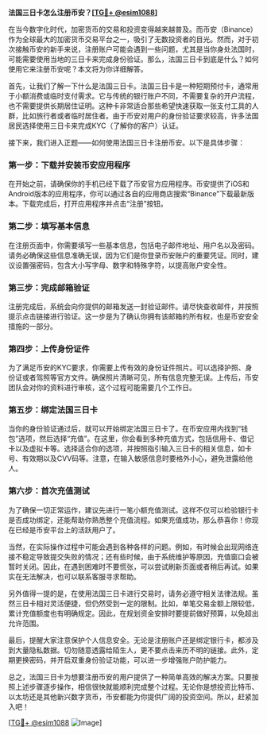 **法国三日卡怎么注册币安？[[TG💪+ @esim1088](https://t.me/s/esim1088)]**

在当今数字化时代，加密货币的交易和投资变得越来越普及。而币安（Binance）作为全球最大的加密货币交易平台之一，吸引了无数投资者的目光。然而，对于初次接触币安的新手来说，注册账户可能会遇到一些问题，尤其是当你身处法国时，可能需要使用当地的三日卡来完成身份验证。那么，法国三日卡到底是什么？如何使用它来注册币安呢？本文将为你详细解答。

首先，让我们了解一下什么是法国三日卡。法国三日卡是一种短期预付卡，通常用于小额消费或临时支付需求。它与传统的银行账户不同，不需要复杂的开户流程，也不需要提供长期居住证明。这种卡非常适合那些希望快速获取一张支付工具的人群，比如旅行者或者临时居住者。由于币安对用户的身份验证要求较高，许多法国居民选择使用三日卡来完成KYC（了解你的客户）认证。

接下来，我们进入正题——如何使用法国三日卡注册币安。以下是具体步骤：

### 第一步：下载并安装币安应用程序

在开始之前，请确保你的手机已经下载了币安官方应用程序。币安提供了iOS和Android版本的应用程序，你可以通过各自的应用商店搜索“Binance”下载最新版本。下载完成后，打开应用程序并点击“注册”按钮。

### 第二步：填写基本信息

在注册页面中，你需要填写一些基本信息，包括电子邮件地址、用户名以及密码。请务必确保这些信息准确无误，因为它们是你登录币安账户的重要凭证。同时，建议设置强密码，包含大小写字母、数字和特殊字符，以提高账户安全性。

### 第三步：完成邮箱验证

注册完成后，系统会向你提供的邮箱发送一封验证邮件。请尽快查收邮件，并按照提示点击链接进行验证。这一步是为了确认你拥有该邮箱的所有权，也是币安安全措施的一部分。

### 第四步：上传身份证件

为了满足币安的KYC要求，你需要上传有效的身份证件照片。可以选择护照、身份证或者驾照等官方文件。确保照片清晰可见，所有信息完整无误。上传后，币安团队会对你的资料进行审核，这个过程可能需要几个工作日。

### 第五步：绑定法国三日卡

当你的身份验证通过后，就可以开始绑定法国三日卡了。在币安应用内找到“钱包”选项，然后选择“充值”。在这里，你会看到多种充值方式，包括信用卡、借记卡以及虚拟卡等。选择适合你的选项，并按照指引输入三日卡的相关信息，如卡号、有效期以及CVV码等。注意，在输入敏感信息时要格外小心，避免泄露给他人。

### 第六步：首次充值测试

为了确保一切正常运作，建议先进行一笔小额充值测试。这样不仅可以检验银行卡是否成功绑定，还能帮助你熟悉整个充值流程。如果充值成功，那么恭喜你！你现在已经是币安平台上的活跃用户了。

当然，在实际操作过程中可能会遇到各种各样的问题。例如，有时候会出现网络连接不稳定导致提交失败的情况；还有些时候，由于系统维护等原因，充值窗口会被暂时关闭。因此，在遇到困难时不要慌张，可以尝试刷新页面或者稍后再试。如果实在无法解决，也可以联系客服寻求帮助。

另外值得一提的是，在使用法国三日卡进行交易时，请务必遵守相关法律法规。虽然三日卡相对灵活便捷，但仍然受到一定的限制。比如，单笔交易金额上限较低，累计充值额度也有明确规定。因此，在规划资金安排时要提前做好预算，以免超出允许范围。

最后，提醒大家注意保护个人信息安全。无论是注册账户还是绑定银行卡，都涉及到大量隐私数据。切勿随意透露给陌生人，更不要点击来历不明的链接。此外，定期更换密码，并开启双重身份验证功能，可以进一步增强账户防护能力。

总之，法国三日卡为想要注册币安的用户提供了一种简单高效的解决方案。只要按照上述步骤逐步操作，相信很快就能顺利完成整个过程。无论你是想投资比特币、以太坊还是其他新兴数字货币，币安都能为你提供广阔的投资空间。所以，赶紧加入吧！

[[TG💪+ @esim1088](https://t.me/s/esim1088) ![Image](https://i.postimg.cc/4NQfJmqS/Snipaste-2025-05-13-00-14-12.png)]